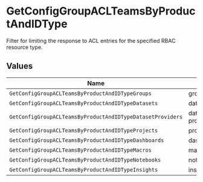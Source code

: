 # GetConfigGroupACLTeamsByProductAndIDType

Filter for limiting the response to ACL entries for the specified RBAC resource type.


## Values

| Name                                                       | Value                                                      |
| ---------------------------------------------------------- | ---------------------------------------------------------- |
| `GetConfigGroupACLTeamsByProductAndIDTypeGroups`           | groups                                                     |
| `GetConfigGroupACLTeamsByProductAndIDTypeDatasets`         | datasets                                                   |
| `GetConfigGroupACLTeamsByProductAndIDTypeDatasetProviders` | dataset-providers                                          |
| `GetConfigGroupACLTeamsByProductAndIDTypeProjects`         | projects                                                   |
| `GetConfigGroupACLTeamsByProductAndIDTypeDashboards`       | dashboards                                                 |
| `GetConfigGroupACLTeamsByProductAndIDTypeMacros`           | macros                                                     |
| `GetConfigGroupACLTeamsByProductAndIDTypeNotebooks`        | notebooks                                                  |
| `GetConfigGroupACLTeamsByProductAndIDTypeInsights`         | insights                                                   |